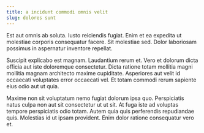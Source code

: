 ```yaml
---
title: a incidunt commodi omnis velit
slug: dolores sunt
---
```


Est aut omnis ab soluta. Iusto reiciendis fugiat. Enim et ea expedita ut molestiae corporis consequatur facere. Sit molestiae sed. Dolor laboriosam possimus in aspernatur inventore repellat.

Suscipit explicabo est magnam. Laudantium rerum et. Vero et dolorum dicta officia aut iste doloremque consectetur. Dicta ratione totam mollitia magni mollitia magnam architecto maxime cupiditate. Asperiores aut velit id occaecati voluptates error occaecati vel. Et totam commodi rerum sapiente eius odio aut ut quia.

Maxime non sit voluptatum nemo fugiat dolorum ipsa quo. Perspiciatis natus culpa non aut sit consectetur ut ut sit. At fuga iste ad voluptas tempore perspiciatis odio totam. Autem quia quis perferendis repudiandae quis. Molestias id ut ipsam provident. Enim dolor ratione consequatur vero et.
